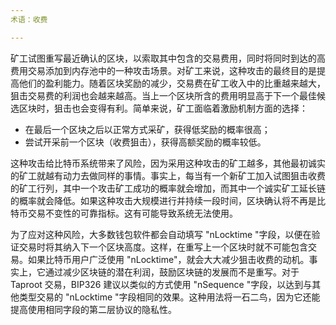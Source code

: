 ```yaml
---
术语：收费

---
```

矿工试图重写最近确认的区块，以索取其中包含的交易费用，同时将同时到达的高费用交易添加到内存池中的一种攻击场景。对矿工来说，这种攻击的最终目的是提高他们的盈利能力。随着区块奖励的减少，交易费在矿工收入中的比重越来越大，狙击交易费的利润也会越来越高。当上一个区块所含的费用明显高于下一个最佳候选区块时，狙击也会变得有利。简单来说，矿工面临着激励机制方面的选择：


- 在最后一个区块之后以正常方式采矿，获得低奖励的概率很高；
- 尝试开采前一个区块（收费狙击），获得高额奖励的概率较低。

这种攻击给比特币系统带来了风险，因为采用这种攻击的矿工越多，其他最初诚实的矿工就越有动力去做同样的事情。事实上，每当有一个新矿工加入试图狙击收费的矿工行列，其中一个攻击矿工成功的概率就会增加，而其中一个诚实矿工延长链的概率就会降低。如果这种攻击大规模进行并持续一段时间，区块确认将不再是比特币交易不变性的可靠指标。这有可能导致系统无法使用。

为了应对这种风险，大多数钱包软件都会自动填写 "nLocktime "字段，以便在验证交易时将其纳入下一个区块高度。这样，在重写上一个区块时就不可能包含交易。如果比特币用户广泛使用 "nLocktime"，就会大大减少狙击收费的动机。事实上，它通过减少区块链的潜在利润，鼓励区块链的发展而不是重写。对于 Taproot 交易，BIP326 建议以类似的方式使用 "nSequence "字段，以达到与其他类型交易的 "nLocktime "字段相同的效果。这种用法将一石二鸟，因为它还能提高使用相同字段的第二层协议的隐私性。